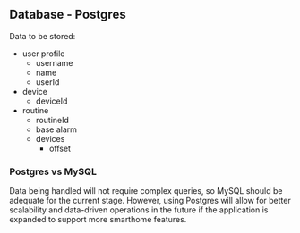 ## Database - Postgres
Data to be stored:
* user profile
    * username
    * name
    * userId
* device
    * deviceId
* routine
    * routineId
    * base alarm
    * devices
        * offset

### Postgres vs MySQL
Data being handled will not require complex queries, so MySQL should be adequate for the current stage. However, using Postgres 
will allow for better scalability and data-driven operations in the future if the application is expanded to support more 
smarthome features.


